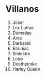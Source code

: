 # Villanos
1. Joker
2. Lex Luthor
3. Dumsday
4. Ares
5. Darkseid
6. Brainiac
7. Siniestro
8. Lobo
9. Deathstroke
10. Harley Queen